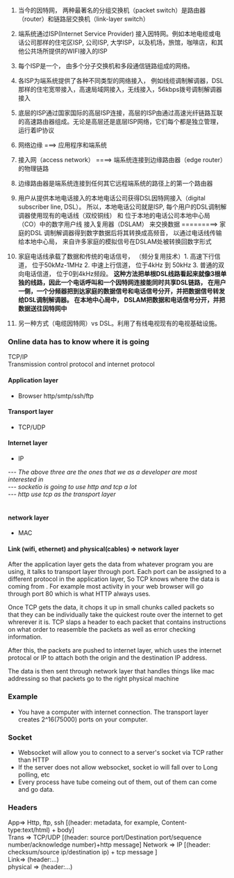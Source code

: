 1. 当今的因特网， 两种最著名的分组交换机（packet switch）是路由器（router）和链路层交换机（link-layer switch）

2. 端系统通过ISP(Internet Service Provider) 接入因特网。例如本地电缆或电话公司那样的住宅区ISP, 公司ISP, 大学ISP，以及机场，旅馆，咖啡店，和其他公共场所提供的WIFI接入的ISP  

3. 每个ISP是一个， 由多个分子交换机和多段通信链路组成的网络。

4. 各ISP为端系统提供了各种不同类型的网络接入， 例如线缆调制解调器，DSL那样的住宅宽带接入，高速局域网接入，无线接入，56kbps拨号调制解调器接入

5. 底层的ISP通过国家国际的高层ISP连接，高层的ISP由通过高速光纤链路互联的高速路由器组成。无论是高层还是底层ISP网络，它们每个都是独立管理，运行着IP协议

6. 网络边缘 ===>  应用程序和端系统

7. 接入网（access network） ====> 端系统连接到边缘路由器（edge router） 的物理链路

8. 边缘路由器是端系统连接到任何其它远程端系统的路径上的第一个路由器

9. 用户从提供本地电话接入的本地电话公司获得DSL因特网接入（digital subscriber line, DSL）。 所以，本地电话公司就是ISP, 每个用户的DSL调制解调器使用现有的电话线（双绞铜线）    和      位于本地的电话公司本地中心局（CO）中的数字用户线    接入复用器（DSLAM）    来交换数据     =========>      家庭的DSL 调制解调器得到数字数据后将其转换成高频音， 以通过电话线传输给本地中心局，  来自许多家庭的模拟信号在DSLAM处被转换回数字形式

10. 家庭电话线承载了数据和传统的电话信号， （频分复用技术）1. 高速下行信道， 位于50kMz-1MHz  2. 中速上行信道， 位于4kHz 到 50kHz  3. 普通的双向电话信道， 位于0到4kHz频段。 **这种方法把单根DSL线路看起来就像3根单独的线路，因此一个电话呼叫和一个因特网连接能同时共享DSL链路， 在用户一侧，一个分频器把到达家庭的数据信号和电话信号分开，并把数据信号转发给DSL调制解调器。          在本地中心局中， DSLAM把数据和电话信号分开，并把数据送往因特网中**


11. 另一种方式（电缆因特网）vs DSL。利用了有线电视现有的电视基础设施。  

### Online data has to know where it is going
TCP/IP  
Transmission control protocol and internet protocol


#### Application layer
* Browser http/smtp/ssh/ftp
#### Transport layer
* TCP/UDP
#### Internet layer 
* IP

*--- The above three are the ones that we as a developer are most interested in*  
*--- socketio is going to use http and tcp a lot*  
*--- http use tcp as the transport layer*
 <br><br>

#### network layer
* MAC
#### Link (wifi, ethernet) and physical(cables) => network layer

After the application layer gets the data from whatever program you are using, it talks to transport layer through port. Each port can be assigned to a different protocol in the application layer, So TCP knows where the data is coming from . For example most activity in your web browser will go through port 80 which is what HTTP always uses. 

Once TCP gets the data, it chops it up in small chunks called packets so that they can be individually take the quickest route over the internet to get whrerever it is. 
TCP slaps a header to each packet that contains instructions on what order to reasemble the packets as well as error checking information. 

After this, the packets are pushed to internet layer, which uses the internet protocal or IP to attach both the origin and the destination IP address. 

The data is then sent through network layer that handles things like mac addressing so that packets go to the right physical machine


### Example
* You have a computer with internet connection. The transport layer creates 2^16(75000) ports on your computer.

### Socket
* Websocket will allow you to connect to a server's socket via TCP rather than HTTP
* If the server does not allow websocket, socket io will fall over to Long polling, etc
* Every process have tube comeing out of them, out of them can come and go data. 


### Headers
App=> Http, ftp, ssh [(header: metadata, for example, Content-type:text/html) + body]   
Trans => TCP/UDP [(header: source port/Destination port/sequence number/acknowledge number)+http message]
Network => IP [(header: checksum/source ip/destination ip) + tcp message  ]   
Link=> (header:...)  
physical => (header:...)   
